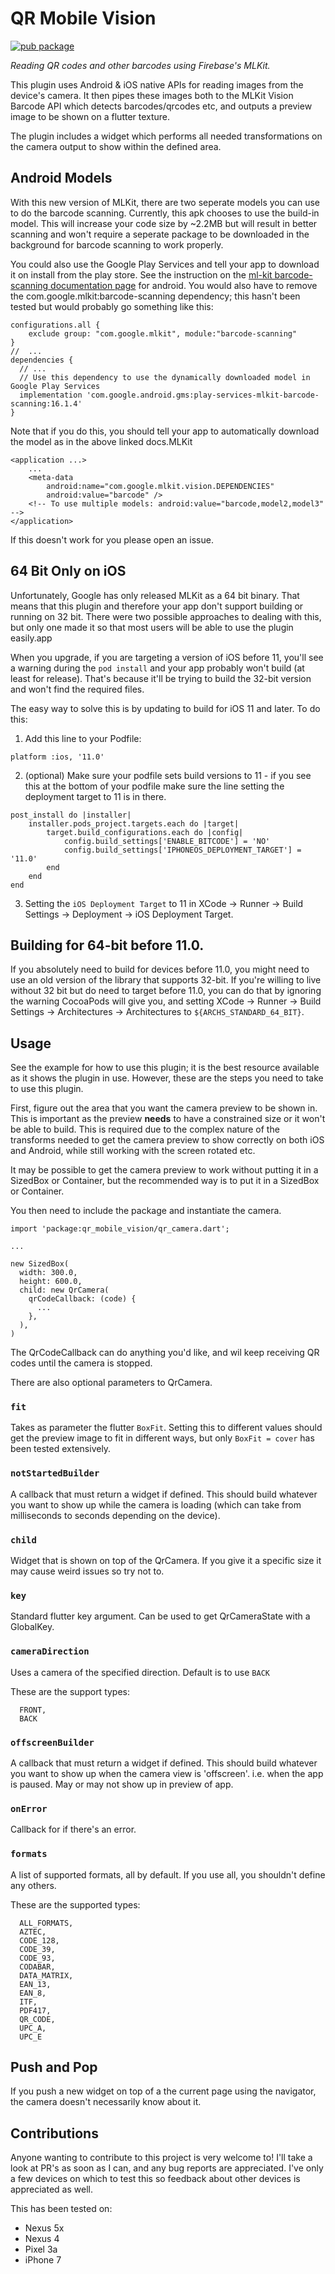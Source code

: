 # QR Mobile Vision

[![pub package][version_badge]](https://pub.dartlang.org/packages/qr_mobile_vision)

_Reading QR codes and other barcodes using Firebase's MLKit._

This plugin uses Android & iOS native APIs for reading images from the device's camera.
It then pipes these images both to the MLKit Vision Barcode API which detects barcodes/qrcodes etc,
and outputs a preview image to be shown on a flutter texture.

The plugin includes a widget which performs all needed transformations on the camera
output to show within the defined area.

## Android Models

With this new version of MLKit, there are two seperate models you can use to do the barcode scanning. Currently, this
apk chooses to use the build-in model.  This will increase your code size by ~2.2MB but will
result in better scanning and won't require a seperate package to be downloaded in the background for barcode scanning
to work properly.

You could also use the Google Play Services and tell your app to download it on install from the play store. See the
instruction on the [ml-kit barcode-scanning documentation page](https://developers.google.com/ml-kit/vision/barcode-scanning/android)
for android. You would also have to remove the com.google.mlkit:barcode-scanning dependency; this hasn't been tested
but would probably go something like this:

```
configurations.all {
    exclude group: "com.google.mlkit", module:"barcode-scanning"
}
//  ...
dependencies {
  // ...
  // Use this dependency to use the dynamically downloaded model in Google Play Services
  implementation 'com.google.android.gms:play-services-mlkit-barcode-scanning:16.1.4'
}
```

Note that if you do this, you should tell your app to automatically download the model as in the above linked docs.MLKit
```
<application ...>
    ...
    <meta-data
        android:name="com.google.mlkit.vision.DEPENDENCIES"
        android:value="barcode" />
    <!-- To use multiple models: android:value="barcode,model2,model3" -->
</application>
```

If this doesn't work for you please open an issue.

## 64 Bit Only on iOS

Unfortunately, Google has only released  MLKit as a 64 bit binary. That means that this plugin and therefore your app
don't support building or running on 32 bit. There were two possible approaches to dealing with this, but only one
made it so that most users will be able to use the plugin easily.app

When you upgrade, if you are targeting a version of iOS before 11, you'll see a warning during the `pod install`
and your app probably won't build (at least for release). That's because it'll be trying to build the 32-bit version and
won't find the required files.

The easy way to solve this is by updating to build for iOS 11 and later. To do this:

1) Add this line to your Podfile:
```
platform :ios, '11.0'
```

2) (optional) Make sure your podfile sets build versions to 11 - if you see this at the bottom of your podfile make sure
 the line setting the deployment target to 11 is in there.
```
post_install do |installer|
    installer.pods_project.targets.each do |target|
        target.build_configurations.each do |config|
            config.build_settings['ENABLE_BITCODE'] = 'NO'
            config.build_settings['IPHONEOS_DEPLOYMENT_TARGET'] = '11.0'
        end
    end
end
```

3) Setting the `iOS Deployment Target` to 11 in XCode -> Runner -> Build Settings -> Deployment -> iOS Deployment Target.

## Building for 64-bit before 11.0.

If you absolutely need to build for devices before 11.0, you might need to use an old version of the library that supports
32-bit. If you're willing to live without 32 bit but do need to target before 11.0, you can do that by ignoring the warning
CocoaPods will give you, and setting XCode -> Runner -> Build Settings -> Architectures -> Architectures to `${ARCHS_STANDARD_64_BIT}`.

## Usage

See the example for how to use this plugin; it is the best resource available as it shows
the plugin in use. However, these are the steps you need to take to
use this plugin.

First, figure out the area that you want the camera preview to be shown in. This is important
as the preview __needs__ to have a constrained size or it won't be able to build. This
is required due to the complex nature of the transforms needed to get the camera preview to
show correctly on both iOS and Android, while still working with the screen rotated etc.

It may be possible to get the camera preview to work without putting it in a SizedBox or Container,
but the recommended way is to put it in a SizedBox or Container.

You then need to include the package and instantiate the camera.

```
import 'package:qr_mobile_vision/qr_camera.dart';

...

new SizedBox(
  width: 300.0,
  height: 600.0,
  child: new QrCamera(
    qrCodeCallback: (code) {
      ...
    },
  ),
)
```

The QrCodeCallback can do anything you'd like, and wil keep receiving QR codes
until the camera is stopped.

There are also optional parameters to QrCamera.

### `fit`

Takes as parameter the flutter `BoxFit`.
Setting this to different values should get the preview image to fit in
different ways, but only `BoxFit = cover` has been tested extensively.

### `notStartedBuilder`

A callback that must return a widget if defined.
This should build whatever you want to show up while the camera is loading (which can take
from milliseconds to seconds depending on the device).

### `child`

Widget that is shown on top of the QrCamera. If you give it a specific size it may cause
weird issues so try not to.

### `key`

Standard flutter key argument. Can be used to get QrCameraState with a GlobalKey.

### `cameraDirection`

Uses a camera of the specified direction. Default is to use `BACK`

These are the support types:

```
  FRONT,
  BACK
```

### `offscreenBuilder`

A callback that must return a widget if defined.
This should build whatever you want to show up when the camera view is 'offscreen'.
i.e. when the app is paused. May or may not show up in preview of app.

### `onError`

Callback for if there's an error.

### `formats`

A list of supported formats, all by default. If you use all, you shouldn't define any others.

These are the supported types:

```
  ALL_FORMATS,
  AZTEC,
  CODE_128,
  CODE_39,
  CODE_93,
  CODABAR,
  DATA_MATRIX,
  EAN_13,
  EAN_8,
  ITF,
  PDF417,
  QR_CODE,
  UPC_A,
  UPC_E
```

## Push and Pop

If you push a new widget on top of a the current page using the navigator, the camera doesn't
necessarily know about it.

## Contributions

Anyone wanting to contribute to this project is very welcome to! I'll take a look at PR's as soon
 as I can, and any bug reports are appreciated. I've only a few devices on which to test this
 so feedback about other devices is appreciated as well.
 
This has been tested on:

- Nexus 5x
- Nexus 4
- Pixel 3a
- iPhone 7


[version_badge]: https://img.shields.io/pub/v/qr_mobile_vision.svg